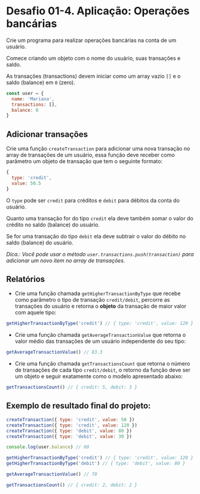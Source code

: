 # Desafio 01-4. Aplicação: Operações bancárias

Crie um programa para realizar operações bancárias na conta de um usuário. 

Comece criando um objeto com o nome do usuário, suas transações e saldo.

As transações (transactions) devem iniciar como um array vazio `[]` e o saldo (balance) em `0` (zero).

```js
const user = {
  name: 'Mariana',
  transactions: [],
  balance: 0
}
```

## Adicionar transações

Crie uma função `createTransaction` para adicionar uma nova transação no array de transações de um usuário, essa função deve receber como parâmetro um objeto de transação que tem o seguinte formato:

```js
{
  type: 'credit',
  value: 50.5
}
```

O `type` pode ser `credit` para créditos e `debit` para débitos da conta do usuário.

Quanto uma transação for do tipo `credit` ela deve também somar o valor do crédito no saldo (balance) do usuário.

Se for uma transação do tipo `debit` ela deve subtrair o valor do débito no saldo (balance) do usuário.

*Dica.: Você pode usar o método `user.transactions.push(transaction)` para adicionar um novo item no array de transações.*

## Relatórios

- Crie uma função chamada `getHigherTransactionByType` que recebe como parâmetro o tipo de transação `credit/debit`, percorre as transações do usuário e retorna o **objeto** da transação de maior valor com aquele tipo:

```js
getHigherTransactionByType('credit') // { type: 'credit', value: 120 }
```

- Crie uma função chamada `getAverageTransactionValue` que retorna o valor médio das transações de um usuário independente do seu tipo:

```js
getAverageTransactionValue() // 83.3
```

- Crie uma função chamada `getTransactionsCount` que retorna o número de transações de cada tipo `credit/debit`, o retorno da função deve ser um objeto e seguir exatamente como o modelo apresentado abaixo:

```js
getTransactionsCount() // { credit: 5, debit: 3 }
```

## Exemplo de resultado final do projeto:

```js
createTransaction({ type: 'credit', value: 50 })
createTransaction({ type: 'credit', value: 120 })
createTransaction({ type: 'debit', value: 80 })
createTransaction({ type: 'debit', value: 30 })

console.log(user.balance) // 60

getHigherTransactionByType('credit') // { type: 'credit', value: 120 }
getHigherTransactionByType('debit') // { type: 'debit', value: 80 }

getAverageTransactionValue() // 70

getTransactionsCount() // { credit: 2, debit: 2 }
```